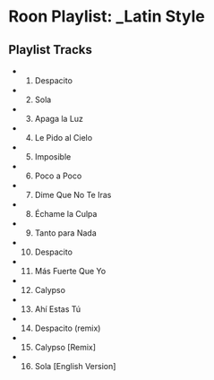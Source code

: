 # Roon Playlist: _Latin Style

## Playlist Tracks


- 1. Despacito
- 2. Sola
- 3. Apaga la Luz
- 4. Le Pido al Cielo
- 5. Imposible
- 6. Poco a Poco
- 7. Dime Que No Te Iras
- 8. Échame la Culpa
- 9. Tanto para Nada
- 10. Despacito
- 11. Más Fuerte Que Yo
- 12. Calypso
- 13. Ahí Estas Tú
- 14. Despacito (remix)
- 15. Calypso [Remix]
- 16. Sola [English Version]

